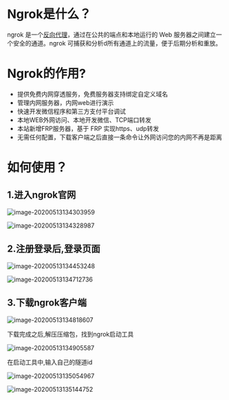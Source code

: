 # Ngrok是什么？

ngrok 是一个[反向代理](https://baike.baidu.com/item/反向代理/7793488)，通过在公共的端点和本地运行的 Web 服务器之间建立一个安全的通道。ngrok 可捕获和分析d所有通道上的流量，便于后期分析和重放。

# Ngrok的作用?

- 提供免费内网穿透服务，免费服务器支持绑定自定义域名
- 管理内网服务器，内网web进行演示
- 快速开发微信程序和第三方支付平台调试
- 本地WEB外网访问、本地开发微信、TCP端口转发
- 本站新增FRP服务器，基于 FRP 实现https、udp转发
- 无需任何配置，下载客户端之后直接一条命令让外网访问您的内网不再是距离

# 如何使用？



## 1.进入ngrok官网

![image-20200513134303959](C:\Users\xuehy\AppData\Roaming\Typora\typora-user-images\image-20200513134303959.png)

![image-20200513134328987](C:\Users\xuehy\AppData\Roaming\Typora\typora-user-images\image-20200513134328987.png)

## 2.注册登录后,登录页面

![image-20200513134453248](C:\Users\xuehy\AppData\Roaming\Typora\typora-user-images\image-20200513134453248.png)

![image-20200513134712736](C:\Users\xuehy\AppData\Roaming\Typora\typora-user-images\image-20200513134712736.png)

## 3.下载ngrok客户端

![image-20200513134818607](C:\Users\xuehy\AppData\Roaming\Typora\typora-user-images\image-20200513134818607.png)

下载完成之后,解压压缩包，找到ngrok启动工具

![image-20200513134905587](C:\Users\xuehy\AppData\Roaming\Typora\typora-user-images\image-20200513134905587.png)

在启动工具中,输入自己的隧道id

![image-20200513135054967](C:\Users\xuehy\AppData\Roaming\Typora\typora-user-images\image-20200513135054967.png)

![image-20200513135144752](C:\Users\xuehy\AppData\Roaming\Typora\typora-user-images\image-20200513135144752.png)